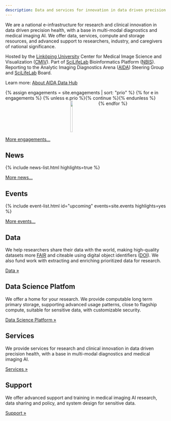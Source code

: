 ```yaml
---
description: Data and services for innovation in data driven precision health
---
```

We are a national e-infrastructure for research and clinical innovation in data
driven precision health, with a base in multi-modal diagnostics and medical
imaging AI. We offer data, services, compute and storage resources, and advanced
support to researchers, industry, and caregivers of national significance.

Hosted by the [Linköping University](https://liu.se)
Center for Medical Image Science and Visualization ([CMIV](https://liu.se/cmiv)).
Part of [SciLifeLab](https://scilifelab.se) Bioinformatics Platform ([NBIS](https://nbis.se)).
Reporting to the Analytic Imaging Diagnostics Arena ([AIDA](/about/aida)) Steering Group
and [SciLifeLab](https://scilifelab.se) Board.

Learn more: [About AIDA Data Hub](policy/definition)

<style>
.engagement-cards {
  display: flex;
  flex-wrap: wrap;
  justify-content: center;
  padding-left: 0px;
}
.engagement-cards li {
  text-align: center;
  flex: 0 0 50%;
}
@media (min-width: 700px) {
  .engagement-cards li {
    flex: 0 0 33.33%;
  }
}
@media (min-width: 1100px) {
  .engagement-cards li {
    flex: 0 0 25%;
  }
}
.engagement-cards li {
  display: flex;
  justify-content: center;
  align-items: flex-end;
}
.engagement-cards li img {
  width: 60%;
  height: 7em;
  object-fit: contain
}
</style>
<ul class="engagement-cards">
{% assign engagements = site.engagements | sort: "prio" %}
{% for e in engagements %}
{% unless e.prio %}{% continue %}{% endunless %}
<li title="{{ e.title }}"><a href="{{ e.url }}"><img src="{{ e.logo }}"></a></li>
{% endfor %}
</ul>

[More engagements...](about/engagements)


## News
{% include news-list.html highlights=true %}

[More news...](news)

## Events
{% include event-list.html id="upcoming" events=site.events highlights=yes %}

[More events...](events)

## Data
We help researchers share their data with the world, making high-quality
datasets more [FAIR](/metrics#fair) and citeable using digital object identifiers
([DOI](/about#what-are-dois-and-dataset-registers)). We also fund work with
extracting and enriching prioritized data for research.

<a class="button" href="data">Data &raquo;</a>

## Data Science Platfom
We offer a home for your research. We provide computable long term primary storage, supporting advanced usage patterns, close to flagship compute, suitable for sensitive data, with customizable security.

<a class="button" href="data-science-platform">Data Science Platform &raquo;</a>

## Services
We provide services for research and clinical innovation in data driven precision health, with a base in multi-modal diagnostics and medical imaging AI.

<a class="button" href="services">Services &raquo;</a>

## Support

We offer advanced support and training in medical imaging AI research, data sharing and policy, and system design for sensitive data.

<a class="button" href="support">Support &raquo;</a>
